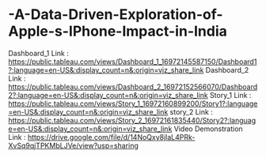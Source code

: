 # -A-Data-Driven-Exploration-of-Apple-s-IPhone-Impact-in-India

Dashboard_1 Link         : https://public.tableau.com/views/Dashboard_1_16972145587150/Dashboard1?:language=en-US&:display_count=n&:origin=viz_share_link
Dashboard_2 Link         : https://public.tableau.com/views/Dashboard_2_16972152566070/Dashboard2?:language=en-US&:display_count=n&:origin=viz_share_link
Story_1 Link             : https://public.tableau.com/views/Story_1_16972160899200/Story1?:language=en-US&:display_count=n&:origin=viz_share_link
story_2 Link             : https://public.tableau.com/views/Story_2_16972161835440/Story2?:language=en-US&:display_count=n&:origin=viz_share_link
Video Demonstration Link : https://drive.google.com/file/d/14NoQxy8jlaL4PRk-XvSq9qjTPKMbLJVe/view?usp=sharing
